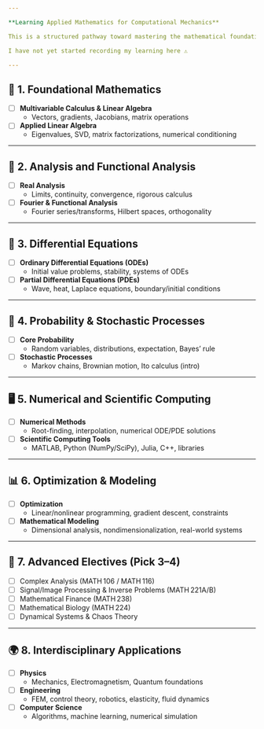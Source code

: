```yaml
---

**Learning Applied Mathematics for Computational Mechanics**

This is a structured pathway toward mastering the mathematical foundations needed for simulation, modeling, and computational mechanics.

I have not yet started recording my learning here ⚠️

---
```


## 🧪 1. Foundational Mathematics

- [ ] **Multivariable Calculus & Linear Algebra**  
  - Vectors, gradients, Jacobians, matrix operations
- [ ] **Applied Linear Algebra**  
  - Eigenvalues, SVD, matrix factorizations, numerical conditioning

---

## 📀 2. Analysis and Functional Analysis

- [ ] **Real Analysis**  
  - Limits, continuity, convergence, rigorous calculus
- [ ] **Fourier & Functional Analysis**  
  - Fourier series/transforms, Hilbert spaces, orthogonality

---

## 🔁 3. Differential Equations

- [ ] **Ordinary Differential Equations (ODEs)**  
  - Initial value problems, stability, systems of ODEs
- [ ] **Partial Differential Equations (PDEs)**  
  - Wave, heat, Laplace equations, boundary/initial conditions

---

## 🌲 4. Probability & Stochastic Processes

- [ ] **Core Probability**  
  - Random variables, distributions, expectation, Bayes’ rule
- [ ] **Stochastic Processes**  
  - Markov chains, Brownian motion, Ito calculus (intro)

---

## 🖥️ 5. Numerical and Scientific Computing

- [ ] **Numerical Methods**  
  - Root-finding, interpolation, numerical ODE/PDE solutions
- [ ] **Scientific Computing Tools**  
  - MATLAB, Python (NumPy/SciPy), Julia, C++, libraries

---

## 📊 6. Optimization & Modeling

- [ ] **Optimization**  
  - Linear/nonlinear programming, gradient descent, constraints
- [ ] **Mathematical Modeling**  
  - Dimensional analysis, nondimensionalization, real-world systems

---

## 🧠 7. Advanced Electives (Pick 3–4)

- [ ] Complex Analysis (MATH 106 / MATH 116)
- [ ] Signal/Image Processing & Inverse Problems (MATH 221A/B)
- [ ] Mathematical Finance (MATH 238)
- [ ] Mathematical Biology (MATH 224)
- [ ] Dynamical Systems & Chaos Theory

---

## 🌍 8. Interdisciplinary Applications

- [ ] **Physics**  
  - Mechanics, Electromagnetism, Quantum foundations
- [ ] **Engineering**  
  - FEM, control theory, robotics, elasticity, fluid dynamics
- [ ] **Computer Science**  
  - Algorithms, machine learning, numerical simulation
